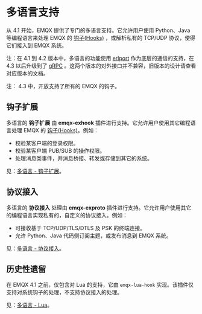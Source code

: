 # 多语言支持

从 4.1 开始，EMQX 提供了专门的多语言支持。它允许用户使用 Python、Java 等编程语言来处理 EMQX 的 [钩子(Hooks)](./hooks.md) ，或解析私有的 TCP/UDP 协议，使得它们接入到 EMQX 系统。

注：在 4.1 到 4.2 版本中，多语言的功能使用 [erlport](https://github.com/emqx/erlport) 作为底层的通信的支持，在 4.3 以后升级到了 [gRPC](https://grpc.io) 。这两个版本的对外接口并不兼容，旧版本的设计请查看对应版本的文档。

注： 4.3 中，开放支持了所有的 EMQX 的钩子。


## 钩子扩展

多语言的 **钩子扩展** 由 **emqx-exhook** 插件进行支持。它允许用户使用其它编程语言处理 EMQX 的 [钩子(Hooks)](hooks.md)。例如：

- 校验某客户端的登录权限。
- 校验某客户端 PUB/SUB 的操作权限。
- 处理消息类事件，并消息桥接、转发或存储到其它的系统。

见：[多语言 - 钩子扩展](lang-exhook.md)。

## 协议接入

多语言的 **协议接入** 处理由 **emqx-exproto**  插件进行支持。它允许用户使用其它的编程语言实现私有的，自定义的协议接入。例如：

- 可接收基于 TCP/UDP/TLS/DTLS 及 PSK 的终端连接。
- 允许 Python、Java 代码侧订阅主题，或发布消息到 EMQX 系统。

见：[多语言 - 协议接入](lang-exproto.md)。

## 历史性遗留

在 EMQX 4.1 之前，仅包含对 Lua 的支持，它由 `emqx-lua-hook`  实现。该插件仅支持对系统钩子的处理，不支持协议接入的处理。

见：[多语言 - Lua](lang-lua.md)。
